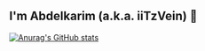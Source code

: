 ## I'm Abdelkarim (a.k.a. iiTzVein) 👋

[![Anurag's GitHub stats](https://github-readme-stats.vercel.app/api?username=VeinDevTtv)](https://github.com/VeinDevTtv/github-readme-stats)
